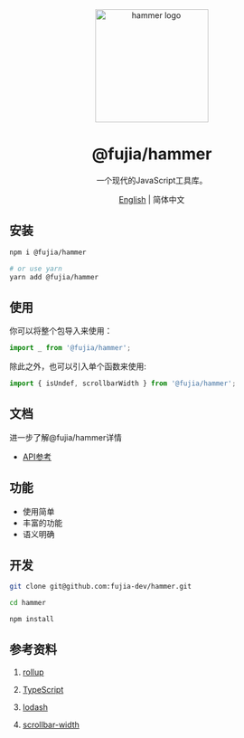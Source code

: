 <div align="center">
  <a href="https://fujia-dev.github.io/hammer/" target="_blank">
    <img alt="hammer logo" width="200" src="https://static-images-1305792369.cos.ap-shanghai.myqcloud.com/hammer.svg"/>
  </a>
</div>

<div align="center">
  <h1>@fujia/hammer</h1>
</div>

<div align="center">

一个现代的JavaScript工具库。

</div>

<div align="center">

[English](./README.md) | 简体中文

</div>

## 安装

```bash
npm i @fujia/hammer

# or use yarn
yarn add @fujia/hammer
```

## 使用

你可以将整个包导入来使用：

```javascript
import _ from '@fujia/hammer';
```

除此之外，也可以引入单个函数来使用:

```javascript
import { isUndef, scrollbarWidth } from '@fujia/hammer';
```

## 文档

进一步了解@fujia/hammer详情

- [API参考](https://fujia-dev.github.io/hammer/modules.html)

## 功能

- 使用简单
- 丰富的功能
- 语义明确

## 开发

```bash
git clone git@github.com:fujia-dev/hammer.git

cd hammer

npm install
```

## 参考资料

1. [rollup](https://www.rollupjs.com/)

2. [TypeScript](https://www.typescriptlang.org/docs/)

3. [lodash](https://www.npmjs.com/package/lodash)

4. [scrollbar-width](https://github.com/xobotyi/scrollbar-width)
